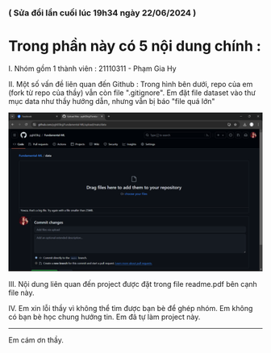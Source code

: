 ### ( Sửa đổi lần cuối lúc 19h34 ngày 22/06/2024 )


# Trong phần này có 5 nội dung chính :

I. Nhóm gồm 1 thành viên : 
    21110311 - Phạm Gia Hy

II. Một số vấn đề liên quan đến Github :
    Trong hình bên dưới, repo của em (fork từ repo của thầy) vẫn còn file ".gitignore". Em đặt       file dataset vào thư mục data như thầy hướng dẫn, nhưng vẫn bị báo "file quá lớn"

![background](./materials/Screenshot3751.png)


III. Nội dung liên quan đến project được đặt trong file readme.pdf bên cạnh file này.


IV. Em xin lỗi thầy vì không thể tìm được bạn bè để ghép nhóm. 
    Em không có bạn bè học chung hướng tin. 
    Em đã tự làm project này.


--------------------------------------------------------------------------------------------
Em cám ơn thầy.

